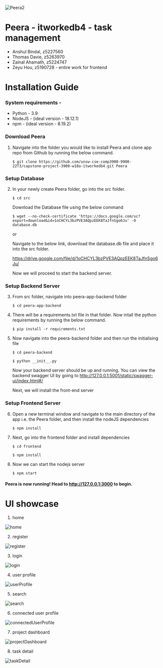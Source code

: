 ![Peera2](https://user-images.githubusercontent.com/22726975/202676991-4bb50306-bd20-4f00-8a02-f29413c6e3c2.png)

# Peera - itworkedb4 - task management

- Anshul Bindal, z5227560
- Thomas Davie, z5263970 
- Zainal Ahamath, z5224747
- Zeyu Hou, z5190728 - entire work for frontend

# Installation Guide 

### System requirements - 
- Python - 3.9 
- NodeJS - (ideal version - 18.12.1) 
- npm - (ideal version - 8.19.2)

### Download Peera 

1. Navigate into the folder you would like to install Peera and clone app repo from Github by running the below command. 

    ```$ git clone https://github.com/unsw-cse-comp3900-9900-22T3/capstone-project-3900-w18a-itworkedb4.git Peera ```

### Setup Database 

2. In your newly create Peera folder, go into the src folder. 

    ```$ cd src```

    Download the Database file using the below command 

    ```$ wget --no-check-certificate 'https://docs.google.com/uc?export=download&id=1oCHCYL3bzPVE3AQpzEEK8TaJfnSgo6Ju' -O database.db```

    or 

    Navigate to the below link, download the database.db file and place it into the src folder. 

    https://drive.google.com/file/d/1oCHCYL3bzPVE3AQpzEEK8TaJfnSgo6Ju/

    Now we will proceed to start the backend server. 

### Setup Backend Server 

3. From src folder, navigate into peera-app-backend folder 

    ```$ cd peera-app-backend``` 

4. There will be a requirements.txt file in that folder. Now intall the python requirements by running the below command. 

    ```$ pip install -r requirements.txt```

5. Now navigate into the peera-backend folder and then run the initialising file 

    ```$ cd peera-backend```
    
    ```$ python __init__.py ```   

    Now your backend server should be up and running. 
    You can view the backend swagger UI by going to http://127.0.0.1:5001/static/swagger-ui/index.html#/ 

    Next, we will install the front-end server 

### Setup Frontend Server

6. Open a new terminal window and navigate to the main directory of the app i.e. the Peera folder, and then install the nodeJS dependencies 

    ```$ npm install```

7. Next, go into the frontend folder and install dependencies

    ```$ cd frontend```

    ```$ npm install```

8. Now we can start the nodejs server 

    ```$ npm start```

#### Peera is now running! Head to http://127.0.0.1:3000 to begin. 

# UI showcase

1. home

![home](https://github.com/Zhou13-zy/peera_UniProject/blob/main/docs/home.png)

2. register

![register](https://github.com/Zhou13-zy/peera_UniProject/blob/main/docs/register.png)

3. login

![login](https://github.com/Zhou13-zy/peera_UniProject/blob/main/docs/login.png)

4. user profile

![userProfile](https://github.com/Zhou13-zy/peera_UniProject/blob/main/docs/user_profile.png)

5. search

![search](https://github.com/Zhou13-zy/peera_UniProject/blob/main/docs/search_user.png)

6. connected user profile

![connectedUserProfile](https://github.com/Zhou13-zy/peera_UniProject/blob/main/docs/connected_user_profile.png)

7. project dashboard

![projectDashboard](https://github.com/Zhou13-zy/peera_UniProject/blob/main/docs/project_dashboard.png)

8. task detail

![taskDetail](https://github.com/Zhou13-zy/peera_UniProject/blob/main/docs/task_detail.png)


